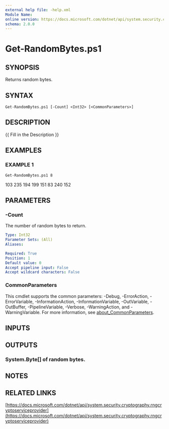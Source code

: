 ```yaml
---
external help file: -help.xml
Module Name:
online version: https://docs.microsoft.com/dotnet/api/system.security.cryptography.rngcryptoserviceprovider
schema: 2.0.0
---
```


# Get-RandomBytes.ps1

## SYNOPSIS
Returns random bytes.

## SYNTAX

```
Get-RandomBytes.ps1 [-Count] <Int32> [<CommonParameters>]
```

## DESCRIPTION
{{ Fill in the Description }}

## EXAMPLES

### EXAMPLE 1
```
Get-RandomBytes.ps1 8
```

103
235
194
199
151
83
240
152

## PARAMETERS

### -Count
The number of random bytes to return.

```yaml
Type: Int32
Parameter Sets: (All)
Aliases:

Required: True
Position: 1
Default value: 0
Accept pipeline input: False
Accept wildcard characters: False
```

### CommonParameters
This cmdlet supports the common parameters: -Debug, -ErrorAction, -ErrorVariable, -InformationAction, -InformationVariable, -OutVariable, -OutBuffer, -PipelineVariable, -Verbose, -WarningAction, and -WarningVariable. For more information, see [about_CommonParameters](http://go.microsoft.com/fwlink/?LinkID=113216).

## INPUTS

## OUTPUTS

### System.Byte[] of random bytes.
## NOTES

## RELATED LINKS

[https://docs.microsoft.com/dotnet/api/system.security.cryptography.rngcryptoserviceprovider](https://docs.microsoft.com/dotnet/api/system.security.cryptography.rngcryptoserviceprovider)

